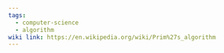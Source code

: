 ```yaml
---
tags:
  - computer-science
  - algorithm
wiki link: https://en.wikipedia.org/wiki/Prim%27s_algorithm
---
```

